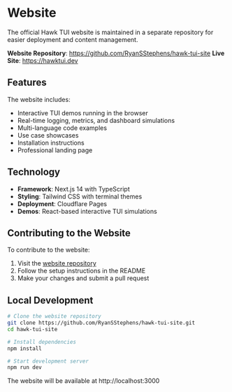 # Website

The official Hawk TUI website is maintained in a separate repository for easier deployment and content management.

**Website Repository**: https://github.com/RyanSStephens/hawk-tui-site
**Live Site**: https://hawktui.dev

## Features

The website includes:
- Interactive TUI demos running in the browser
- Real-time logging, metrics, and dashboard simulations
- Multi-language code examples
- Use case showcases
- Installation instructions
- Professional landing page

## Technology

- **Framework**: Next.js 14 with TypeScript
- **Styling**: Tailwind CSS with terminal themes
- **Deployment**: Cloudflare Pages
- **Demos**: React-based interactive TUI simulations

## Contributing to the Website

To contribute to the website:

1. Visit the [website repository](https://github.com/RyanSStephens/hawk-tui-site)
2. Follow the setup instructions in the README
3. Make your changes and submit a pull request

## Local Development

```bash
# Clone the website repository
git clone https://github.com/RyanSStephens/hawk-tui-site.git
cd hawk-tui-site

# Install dependencies
npm install

# Start development server
npm run dev
```

The website will be available at http://localhost:3000
